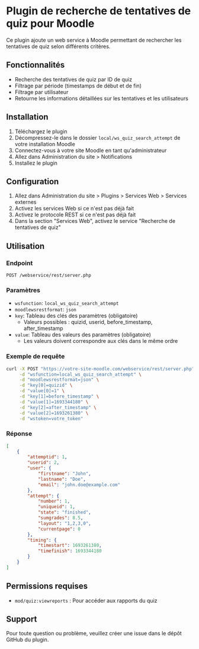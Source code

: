 # Plugin de recherche de tentatives de quiz pour Moodle

Ce plugin ajoute un web service à Moodle permettant de rechercher les tentatives de quiz selon différents critères.

## Fonctionnalités

- Recherche des tentatives de quiz par ID de quiz
- Filtrage par période (timestamps de début et de fin)
- Filtrage par utilisateur
- Retourne les informations détaillées sur les tentatives et les utilisateurs

## Installation

1. Téléchargez le plugin
2. Décompressez-le dans le dossier `local/ws_quiz_search_attempt` de votre installation Moodle
3. Connectez-vous à votre site Moodle en tant qu'administrateur
4. Allez dans Administration du site > Notifications
5. Installez le plugin

## Configuration

1. Allez dans Administration du site > Plugins > Services Web > Services externes
2. Activez les services Web si ce n'est pas déjà fait
3. Activez le protocole REST si ce n'est pas déjà fait
4. Dans la section "Services Web", activez le service "Recherche de tentatives de quiz"

## Utilisation

### Endpoint

```
POST /webservice/rest/server.php
```

### Paramètres

- `wsfunction`: `local_ws_quiz_search_attempt`
- `moodlewsrestformat`: `json`
- `key`: Tableau des clés des paramètres (obligatoire)
  - Valeurs possibles : quizid, userid, before_timestamp, after_timestamp
- `value`: Tableau des valeurs des paramètres (obligatoire)
  - Les valeurs doivent correspondre aux clés dans le même ordre

### Exemple de requête

```bash
curl -X POST "https://votre-site-moodle.com/webservice/rest/server.php" \
     -d "wsfunction=local_ws_quiz_search_attempt" \
     -d "moodlewsrestformat=json" \
     -d "key[0]=quizid" \
     -d "value[0]=1" \
     -d "key[1]=before_timestamp" \
     -d "value[1]=1693344180" \
     -d "key[2]=after_timestamp" \
     -d "value[2]=1693261380" \
     -d "wstoken=votre_token"
```

### Réponse

```json
[
    {
        "attemptid": 1,
        "userid": 2,
        "user": {
            "firstname": "John",
            "lastname": "Doe",
            "email": "john.doe@example.com"
        },
        "attempt": {
            "number": 1,
            "uniqueid": 1,
            "state": "finished",
            "sumgrades": 8.5,
            "layout": "1,2,3,0",
            "currentpage": 0
        },
        "timing": {
            "timestart": 1693261380,
            "timefinish": 1693344180
        }
    }
]
```

## Permissions requises

- `mod/quiz:viewreports` : Pour accéder aux rapports du quiz

## Support

Pour toute question ou problème, veuillez créer une issue dans le dépôt GitHub du plugin. 